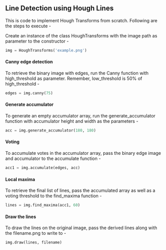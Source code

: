 ## Line Detection using Hough Lines

This is code to implement Hough Transforms from scratch. Following are the steps to execute -

Create an instance of the class HoughTransforms with the image path as parameter to the constructor -
```python
img = HoughTransforms('example.png')
```

#### Canny edge detection

To retrieve the binary image with edges, run the Canny function with high_threshold as parameter. Remember, low_threshold is 50% of high_threshold -
```python
edges = img.canny(75)
```

#### Generate accumulator

To generate an empty accumulator array, run the generate_accumulator function with accumulator height and width as the parameters -
```python
acc = img.generate_accumulator(180, 180)
``` 

#### Voting

To accumulate votes in the accumulator array, pass the binary edge image and accumulator to the accumulate function -
```python
acc1 = img.accumulate(edges, acc)
```

#### Local maxima 

To retrieve the final list of lines, pass the accumulated array as well as a voting threshold to the find_maxima function -
```python
lines = img.find_maxima(acc1, 60)
```

#### Draw the lines

To draw the lines on the original image, pass the derived lines along with the filename.png to write to -
```python
img.draw(lines, filename)
``` 
